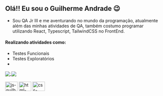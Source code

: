 ## Olá!! Eu sou o Guilherme Andrade 😉

 - Sou QA Jr III e me aventurando no mundo da programação, atualmente além das minhas atividades de QA, também costumo programar utilizando React, Typescript, TailwindCSS no FrontEnd.

#### Realizando atividades como:
- Testes Funcionais
- Testes Exploratórios
- 

<div style="display: inline-block">
  <a href="https://github.com/jsguillerme">
    <img align="center" height: "180em" src="https://github-readme-stats.vercel.app/api?username=jsguillerme&show_icons=true&theme=tokyonight&include_all_commits=true&&count_private=true"/>
  </a> 
  <a href="https://github.com/jsguillerme">
    <img align="center" height: "180em" src="https://github-readme-stats.vercel.app/api/top-langs/?username=jsguillerme&layout=compact&langs_count=16&theme=tokyonight"/>
  </a>
</div>

<div style="inline-block"><br>
  <img align="center" height="30" alt="js-guilherme" width="40" src="https://cdn.jsdelivr.net/gh/devicons/devicon/icons/javascript/javascript-original.svg" />
  
  <img align="center" height="30" alt="html-guilherme" width="40" src="https://cdn.jsdelivr.net/gh/devicons/devicon/icons/html5/html5-original.svg" />
  
  <img align="center" height="30" alt="css-guilherme" width="40" src="https://cdn.jsdelivr.net/gh/devicons/devicon/icons/css3/css3-original.svg" />
</div>

##

